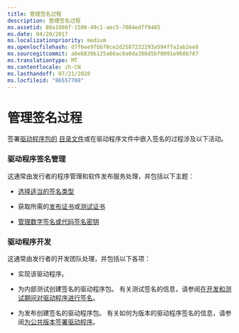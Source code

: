 ```yaml
---
title: 管理签名过程
description: 管理签名过程
ms.assetid: 80a1986f-1508-49c1-aec5-7084edff9485
ms.date: 04/20/2017
ms.localizationpriority: medium
ms.openlocfilehash: d7f6ee9fbb70ce2d2587232293a594ffa2ab2ee8
ms.sourcegitcommit: a0e6830b125a86ac0a0da308d5bf0091e968b787
ms.translationtype: MT
ms.contentlocale: zh-CN
ms.lasthandoff: 07/21/2020
ms.locfileid: "86557788"
---
```

# <a name="managing-the-signing-process"></a>管理签名过程


签署[驱动程序包的](driver-packages.md) [目录文件](catalog-files.md)或在驱动程序文件中嵌入签名的过程涉及以下活动。

### <a name="driver-signing-administration"></a>驱动程序签名管理

这通常由发行者的程序管理和软件发布服务处理，并包括以下主题：

-   [选择适当的签名类型](selecting-the-appropriate-signature-type.md)

-   获取所需的[发布证书](release-certificates.md)或[测试证书](test-certificates.md)

-   [管理数字签名或代码签名密钥](managing-the-digital-signature-or-code-signing-keys.md)

### <a name="driver-development"></a>驱动程序开发

这通常由发行者的开发团队处理，并包括以下各项：

-   实现该驱动程序。

-   为内部测试创建签名的驱动程序包。 有关测试签名的信息，请参阅[在开发和测试期间对驱动程序进行签名](signing-drivers-during-development-and-test.md)。

-   为发布创建签名的驱动程序包。 有关如何为版本的驱动程序签名的信息，请参阅[为公共版本签署驱动程序](signing-drivers-for-public-release--windows-vista-and-later-.md)。

 

 






